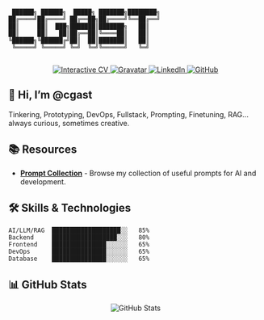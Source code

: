 ```

 ██████╗ ██████╗  █████╗ ███████╗████████╗
██╔════╝██╔════╝ ██╔══██╗██╔════╝╚══██╔══╝
██║     ██║  ███╗███████║███████╗   ██║   
██║     ██║   ██║██╔══██║╚════██║   ██║   
╚██████╗╚██████╔╝██║  ██║███████║   ██║   
 ╚═════╝ ╚═════╝ ╚═╝  ╚═╝╚══════╝   ╚═╝   
 
```

<p align="center">
  <a href="https://www.cgast.de">
    <img src="https://img.shields.io/badge/Interactive_CV-1095c1?style=for-the-badge&logo=read-the-docs&logoColor=white" alt="Interactive CV" />
  </a>
  <a href="https://gravatar.com/cgast">
    <img src="https://img.shields.io/badge/Gravatar-1E8CBE?style=for-the-badge&logo=gravatar&logoColor=white" alt="Gravatar" />
  </a>
  <a href="https://www.linkedin.com/in/cgast/">
    <img src="https://img.shields.io/badge/LinkedIn-0077B5?style=for-the-badge&logo=linkedin&logoColor=white" alt="LinkedIn" />
  </a>
  <a href="https://github.com/cgast">
    <img src="https://img.shields.io/badge/GitHub-181717?style=for-the-badge&logo=github&logoColor=white" alt="GitHub" />
  </a>
</p>


## 👋 Hi, I’m @cgast

Tinkering, Prototyping, DevOps, Fullstack, Prompting, Finetuning, RAG... always curious, sometimes creative.

## 📚 Resources

- [**Prompt Collection**](https://cgast.github.io/prompts/) - Browse my collection of useful prompts for AI and development.

## 🛠️ Skills & Technologies

```text
AI/LLM/RAG  ███████████████████░░   85%
Backend     ██████████████████░░░   80%
Frontend    ███████████████░░░░░░   65%
DevOps      ███████████████░░░░░░   65%
Database    ███████████████░░░░░░   65%
```

## 📊 GitHub Stats

<div align="center">
  <img src="https://github-readme-stats.vercel.app/api?username=cgast&show_icons=true" alt="GitHub Stats" />
</div>
